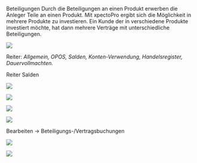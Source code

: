 Beteiligungen
Durch die Beteiligungen an einen Produkt erwerben die Anleger Teile an einen Produkt. Mit xpectoPro ergibt sich die Möglichkeit in mehrere Produkte zu investieren. Ein Kunde der in verschiedene Produkte investiert möchte, hat dann mehrere Verträge mit unterschiedliche Beteiligungen.

![](http://xpecto.github.io/docs/img/img_1438780567378.png)

Reiter: *Allgemein, OPOS, Salden, Konten-Verwendung, Handelsregister, Dauervollmachten.*

Reiter Salden

![](http://xpecto.github.io/docs/img/img_1438781236373.png)

![](http://xpecto.github.io/docs/img/img_1438781052382.png)

![](http://xpecto.github.io/docs/img/img_1438781118895.png)

![](http://xpecto.github.io/docs/img/img_1438781157005.png)


Bearbeiten → Beteiligungs-/Vertragsbuchungen

![](http://xpecto.github.io/docs/img/img_1438780690613.png)

![](http://xpecto.github.io/docs/img/img_1438782147484.png)

